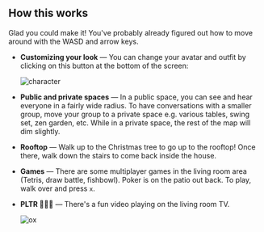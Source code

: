 ## How this works

Glad you could make it! You've probably already figured out how to move around with the WASD and
arrow keys.

- **Customizing your look** &mdash; You can change your avatar and outfit by clicking on this button at the bottom of the screen:

  ![character](https://media.githubusercontent.com/media/michael-yx-wu/gather-bulletin/master/character.png)

- **Public and private spaces** &mdash; In a public space, you can see and hear everyone in a fairly
  wide radius. To have conversations with a smaller group, move your group to a private space e.g.
  various tables, swing set, zen garden, etc. While in a private space, the rest of the map will dim
  slightly.

- **Rooftop** &mdash; Walk up to the Christmas tree to go up to the rooftop! Once there, walk down
  the stairs to come back inside the house.

- **Games** &mdash; There are some multiplayer games in the living room area (Tetris, draw battle,
  fishbowl). Poker is on the patio out back. To play, walk over and press `x`.

- **PLTR 🚀🚀🚀** &mdash; There's a fun video playing on the living room TV.

  ![ox](https://media.githubusercontent.com/media/michael-yx-wu/gather-bulletin/master/ox.jpg)
